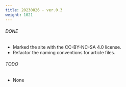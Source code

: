 ```yaml
---
title: 20230826 - ver.0.3 
weight: 1021
---
```


###### DONE
- Marked the site with the CC-BY-NC-SA 4.0 license.
- Refactor the naming conventions for article files.

###### TODO
- None